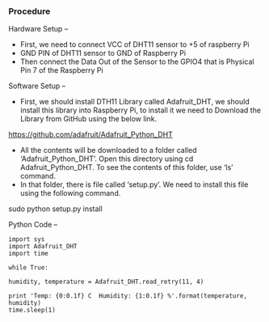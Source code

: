 ### Procedure

Hardware Setup – 

* First, we need to connect VCC of DHT11 sensor to +5 of raspberry Pi
* GND PIN of DHT11 sensor to GND of Raspberry Pi 
* Then connect the Data Out of the Sensor to the GPIO4 that is Physical Pin 7 of the Raspberry Pi

Software Setup –
* First, we should install DTH11 Library called Adafruit_DHT, we should install this library into Raspberry Pi, to install it we need to Download the Library from GitHub using the below link.

https://github.com/adafruit/Adafruit_Python_DHT

* All the contents will be downloaded to a folder called ‘Adafruit_Python_DHT’. Open this directory using cd Adafruit_Python_DHT. To see the contents of this folder, use ‘ls’ command.
* In that folder, there is file called ‘setup.py’. We need to install this file using the following command.

sudo python setup.py install

Python Code –

    import sys
    import Adafruit_DHT
    import time

    while True:

    humidity, temperature = Adafruit_DHT.read_retry(11, 4)

    print 'Temp: {0:0.1f} C  Humidity: {1:0.1f} %'.format(temperature, humidity)
    time.sleep(1)
